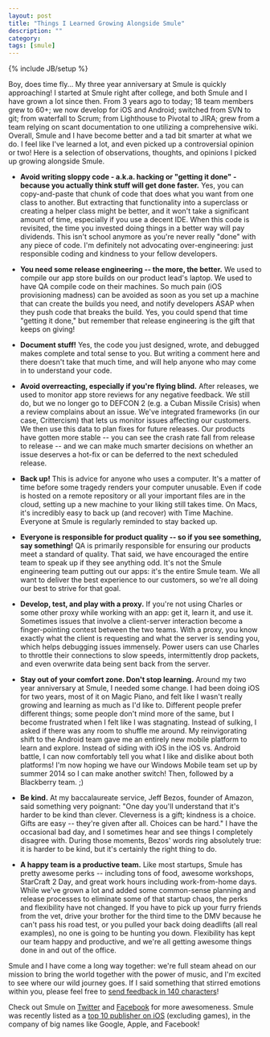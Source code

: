 ```yaml
---
layout: post
title: "Things I Learned Growing Alongside Smule"
description: ""
category: 
tags: [smule]
---
```

{% include JB/setup %}

Boy, does time fly... My three year anniversary at Smule is quickly approaching! I started at Smule right after college, and both Smule and I have grown a lot since then. From 3 years ago to today; 18 team members grew to 60+; we now develop for iOS and Android; switched from SVN to git; from waterfall to Scrum; from Lighthouse to Pivotal to JIRA; grew from a team relying on scant documentation to one utilizing a comprehensive wiki. Overall, Smule and I have become better and a tad bit smarter at what we do. I feel like I've learned a lot, and even picked up a controversial opinion or two! Here is a selection of observations, thoughts, and opinions I picked up growing alongside Smule.

<!--break-->

* **Avoid writing sloppy code - a.k.a. hacking or "getting it done" - because you actually think stuff will get done faster.** Yes, you can copy-and-paste that chunk of code that does what you want from one class to another. But extracting that functionality into a superclass or creating a helper class might be better, and it won't take a significant amount of time, especially if you use a decent IDE. When this code is revisited, the time you invested doing things in a better way will pay dividends. This isn't school anymore as you're never really "done" with any piece of code. I'm definitely not advocating over-engineering: just responsible coding and kindness to your fellow developers.

* **You need some release engineering -- the more, the better.** We used to compile our app store builds on our product lead's laptop. We used to have QA compile code on their machines. So much pain (iOS provisioning madness) can be avoided as soon as you set up a machine that can create the builds you need, and notify developers ASAP when they push code that breaks the build. Yes, you could spend that time "getting it done," but remember that release engineering is the gift that keeps on giving! 

* **Document stuff!** Yes, the code you just designed, wrote, and debugged makes complete and total sense to you. But writing a comment here and there doesn't take that much time, and will help anyone who may come in to understand your code. 

* **Avoid overreacting, especially if you're flying blind.** After releases, we used to monitor app store reviews for any negative feedback. We still do, but we no longer go to DEFCON 2 (e.g. a Cuban Missile Crisis) when a review complains about an issue. We've integrated frameworks (in our case, Crittercism) that lets us monitor issues affecting our customers. We then use this data to plan fixes for future releases. Our products have gotten more stable -- you can see the crash rate fall from release to release -- and we can make much smarter decisions on whether an issue deserves a hot-fix or can be deferred to the next scheduled release.

* **Back up!** This is advice for anyone who uses a computer. It's a matter of time before some tragedy renders your computer unusable. Even if code is hosted on a remote repository or all your important files are in the cloud, setting up a new machine to your liking still takes time. On Macs, it's incredibly easy to back up (and recover) with Time Machine. Everyone at Smule is regularly reminded to stay backed up. 

* **Everyone is responsible for product quality -- so if you see something, say something!** QA is primarily responsible for ensuring our products meet a standard of quality. That said, we have encouraged the entire team to speak up if they see anything odd. It's not the Smule engineering team putting out our apps: it's the entire Smule team. We all want to deliver the best experience to our customers, so we're all doing our best to strive for that goal.

* **Develop, test, and play with a proxy.** If you're not using Charles or some other proxy while working with an app: get it, learn it, and use it. Sometimes issues that involve a client-server interaction become a finger-pointing contest between the two teams. With a proxy, you know exactly what the client is requesting and what the server is sending you, which helps debugging issues immensely. Power users can use Charles to throttle their connections to slow speeds, intermittently drop packets, and even overwrite data being sent back from the server. 

* **Stay out of your comfort zone. Don't stop learning.** Around my two year anniversary at Smule, I needed some change. I had been doing iOS for two years, most of it on Magic Piano, and felt like I wasn't really growing and learning as much as I'd like to. Different people prefer different things; some people don't mind more of the same, but I become frustrated when I felt like I was stagnating. Instead of sulking, I asked if there was any room to shuffle me around. My reinvigorating shift to the Android team gave me an entirely new mobile platform to learn and explore. Instead of siding with iOS in the iOS vs. Android battle, I can now comfortably tell you what I like and dislike about both platforms! I'm now hoping we have our Windows Mobile team set up by summer 2014 so I can make another switch! Then, followed by a Blackberry team. ;)

* **Be kind.** At my baccalaureate service, Jeff Bezos, founder of Amazon, said something very poignant: "One day you'll understand that it's harder to be kind than clever. Cleverness is a gift; kindness is a choice. Gifts are easy -- they're given after all. Choices can be hard." I have the occasional bad day, and I sometimes hear and see things I completely disagree with. During those moments, Bezos' words ring absolutely true: it is harder to be kind, but it's certainly the right thing to do. 

* **A happy team is a productive team.** Like most startups, Smule has pretty awesome perks -- including tons of food, awesome workshops, StarCraft 2 Day, and great work hours including work-from-home days. While we've grown a lot and added some common-sense planning and release processes to eliminate some of that startup chaos, the perks and flexibility have not changed. If you have to pick up your furry friends from the vet, drive your brother for the third time to the DMV because he can't pass his road test, or you pulled your back doing deadlifts (all real examples), no one is going to be hunting you down. Flexibility has kept our team happy and productive, and we're all getting awesome things done in and out of the office.

Smule and I have come a long way together: we're full steam ahead on our mission to bring the world together with the power of music, and I'm excited to see where our wild journey goes. If I said something that stirred emotions within you, please feel free to [send feedback in 140 characters](https://twitter.com/markmcerqueira)! 

Check out Smule on [Twitter](https://twitter.com/smule) and [Facebook](https://www.facebook.com/Smule) for more awesomeness. Smule was recently listed as a [top 10 publisher on iOS](http://blog.appannie.com/app-annie-index-apps-may-2013/) (excluding games), in the company of big names like Google, Apple, and Facebook!
